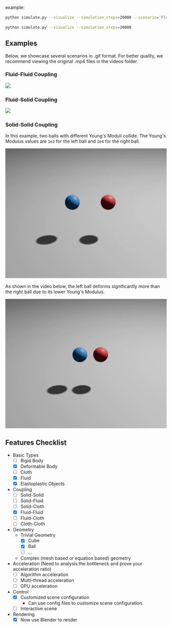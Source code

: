 example:

```bash
python simulate.py --visualize --simulation_steps=20000 --scenario='Flood'
```

```bash
python simulate.py --visualize --simulation_steps=20000
```

## Examples
Below, we showcase several scenarios in .gif format. For better quality, we recommend viewing the original .mp4 files in the videos folder.

### Fluid-Fluid Coupling
![](./videos/TwoFluid.gif)

### Fluid-Solid Coupling
![](./videos/Flood.gif)

### Solid-Solid Coupling

In this example, two balls with different Young's Moduli collide. The Young's Modulus values are `1e3` for the left ball and `1e4` for the right ball.

![](./videos/TwoBalls.gif)

As shown in the video below, the left ball deforms significantly more than the right ball due to its lower Young's Modulus.

![](./videos/TwoBalls_extracted.gif)


## Features Checklist

- Basic Types
  - [ ] Rigid Body
  - [x] Deformable Body
  - [ ] Cloth
  - [x] Fluid
  - [x] Elastoplastic Objects
- Coupling
  - [ ] Solid-Solid
  - [ ] Solid-Fluid
  - [ ] Solid-Cloth
  - [x] Fluid-Fluid
  - [ ] Fluid-Cloth
  - [ ] Cloth-Cloth
- Geometry
  - Trivial Geometry
    - [x] Cube
    - [x] Ball
    - [ ] ...
  - Complex (mesh based or equation based) geometry
- Acceleration (Need to analysis the bottleneck and prove your acceleration ratio)
  - [ ] Algorithm acceleration
  - [ ] Multi-thread acceleration
  - [ ] GPU acceleration
- Control
  - [x] Customized scene configuration
    - Can use config files to customize scene configuration.
  - [ ] Interactive scene
- Rendering
  - [x] Now use Blender to render